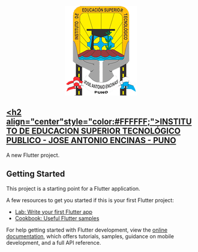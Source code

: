 
  <p align="center">
  <img src="assets/img/jae2.png" alt="Texto alternativo">
</p>

## [<h2 align="center"style="color:#FFFFFF;">INSTITUTO DE EDUCACION SUPERIOR TECNOLÓGICO PUBLICO - JOSE ANTONIO ENCINAS - PUNO</h2>](https://www.iestpjae.edu.pe/)


A new Flutter project.

## Getting Started

This project is a starting point for a Flutter application.

A few resources to get you started if this is your first Flutter project:

- [Lab: Write your first Flutter app](https://docs.flutter.dev/get-started/codelab)
- [Cookbook: Useful Flutter samples](https://docs.flutter.dev/cookbook)

For help getting started with Flutter development, view the
[online documentation](https://docs.flutter.dev/), which offers tutorials,
samples, guidance on mobile development, and a full API reference.
